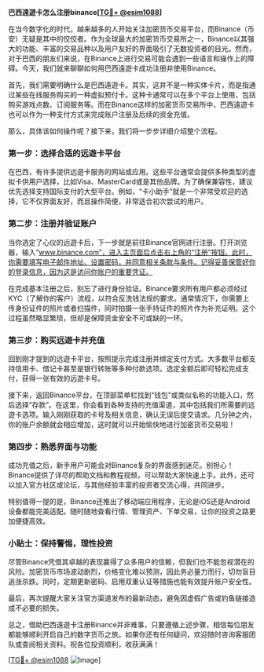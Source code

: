 **巴西遠遊卡怎么注册binance[[TG💪+ @esim1088](https://t.me/s/esim1088)]**

在当今数字化的时代，越来越多的人开始关注加密货币交易平台，而Binance（币安）无疑是其中的佼佼者。作为全球最大的加密货币交易所之一，Binance以其强大的功能、丰富的交易品种以及用户友好的界面吸引了无数投资者的目光。然而，对于巴西的朋友们来说，在Binance上进行交易可能会遇到一些语言和操作上的障碍。今天，我们就来聊聊如何用巴西遠遊卡成功注册并使用Binance。

首先，我们需要明确什么是巴西遠遊卡。其实，这并不是一种实体卡片，而是指通过某些在线服务购买的一种虚拟预付卡。这种卡通常可以在多个平台上使用，包括购买游戏点数、订阅服务等。而在Binance这样的加密货币交易所中，巴西遠遊卡也可以作为一种支付方式来完成账户注册及后续的资金充值。

那么，具体该如何操作呢？接下来，我们将一步步详细介绍整个流程。

### 第一步：选择合适的远遊卡平台

在巴西，有许多提供远遊卡服务的网站或应用。这些平台通常会提供多种类型的虚拟卡供用户选择，比如Visa、MasterCard或是其他品牌。为了确保兼容性，建议优先选择支持国际支付的大型平台。例如，“卡小助手”就是一个非常受欢迎的选择，它不仅界面友好，而且操作简便，非常适合初次尝试的用户。

### 第二步：注册并验证账户

当你选定了心仪的远遊卡后，下一步就是前往Binance官网进行注册。打开浏览器，输入“www.binance.com”，进入主页面后点击右上角的“注册”按钮。此时，你需要填写电子邮件地址、设置密码，并同意相关条款与条件。记得妥善保管好你的登录信息，因为这是访问你账户的重要凭证。

在完成基本注册之后，别忘了进行身份验证。Binance要求所有用户都必须经过KYC（了解你的客户）流程，以符合反洗钱法规的要求。通常情况下，你需要上传身份证件的照片或者扫描件，同时拍摄一张手持证件的照片作为补充证明。这个过程虽然略显繁琐，但却是保障资金安全不可或缺的一环。

### 第三步：购买远遊卡并充值

回到刚才提到的远遊卡平台，按照提示完成注册并绑定支付方式。大多数平台都支持信用卡、借记卡甚至是银行转账等多种付款选项。选定金额后即可轻松完成支付，获得一张有效的远遊卡号。

接下来，返回Binance平台，在顶部菜单栏找到“钱包”或类似名称的功能入口，然后选择“存款”。在这里，你会看到各种支持的充值渠道，其中包括我们所需要的远遊卡选项。输入刚刚获取的卡号及相关信息，确认无误后提交请求。几分钟之内，你的账户余额就会相应增加，这时就可以开始愉快地进行加密货币交易啦！

### 第四步：熟悉界面与功能

成功充值之后，新手用户可能会对Binance复杂的界面感到迷茫。别担心！Binance提供了详尽的帮助文档和教程视频，可以帮助大家快速上手。此外，还可以加入官方社区或论坛，与其他经验丰富的投资者交流心得，共同进步。

特别值得一提的是，Binance还推出了移动端应用程序，无论是iOS还是Android设备都能完美适配。随时随地查看行情、管理资产、下单交易，让你的投资之路更加便捷高效。

### 小贴士：保持警惕，理性投资

尽管Binance凭借其卓越的表现赢得了众多用户的信赖，但我们也不能忽视潜在的风险。加密货币市场波动剧烈，价格变化难以预测，因此务必量力而行，切勿盲目追涨杀跌。同时，定期更新密码、启用双重认证等措施也能有效提升账户安全性。

最后，再次提醒大家关注官方渠道发布的最新动态，避免因虚假广告或钓鱼链接造成不必要的损失。

总之，借助巴西遠遊卡注册Binance并非难事，只要遵循上述步骤，相信每位朋友都能够顺利开启自己的数字货币之旅。如果你还有任何疑问，欢迎随时咨询客服团队或查阅相关资料。祝各位投资顺利，收获满满！

[[TG💪+ @esim1088](https://t.me/s/esim1088) ![Image](https://i.postimg.cc/4NQfJmqS/Snipaste-2025-05-13-00-14-12.png)]